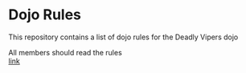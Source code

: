 Dojo Rules
==========

This repository contains a list of dojo rules for the Deadly Vipers dojo

All members should read the rules  
[link](https://github.com/deadlyvipers)
